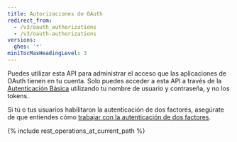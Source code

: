 ```yaml
---
title: Autorizaciones de OAuth
redirect_from:
  - /v3/oauth_authorizations
  - /v3/oauth-authorizations
versions:
  ghes: '*'
miniTocMaxHeadingLevel: 3
---
```


Puedes utilizar esta API para administrar el acceso que las aplicaciones de OAuth tienen en tu cuenta. Solo puedes acceder a esta API a través de la [Autenticación Básica](/rest/overview/other-authentication-methods#basic-authentication) utilizando tu nombre de usuario y contraseña, y no los tokens.

Si tú o tus usuarios habilitaron la autenticación de dos factores, asegúrate de que entiendes cómo [trabajar con la autenticación de dos factores](/rest/overview/other-authentication-methods#working-with-two-factor-authentication).

{% include rest_operations_at_current_path %}
